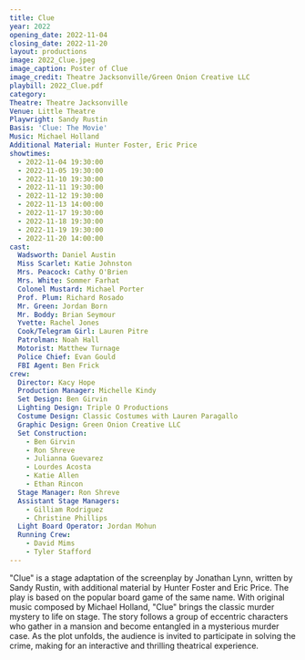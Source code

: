 ```yaml
---
title: Clue
year: 2022
opening_date: 2022-11-04
closing_date: 2022-11-20
layout: productions
image: 2022_Clue.jpeg
image_caption: Poster of Clue
image_credit: Theatre Jacksonville/Green Onion Creative LLC
playbill: 2022_Clue.pdf
category: 
Theatre: Theatre Jacksonville
Venue: Little Theatre
Playwright: Sandy Rustin
Basis: 'Clue: The Movie'
Music: Michael Holland
Additional Material: Hunter Foster, Eric Price
showtimes:
  - 2022-11-04 19:30:00
  - 2022-11-05 19:30:00
  - 2022-11-10 19:30:00
  - 2022-11-11 19:30:00
  - 2022-11-12 19:30:00
  - 2022-11-13 14:00:00
  - 2022-11-17 19:30:00
  - 2022-11-18 19:30:00
  - 2022-11-19 19:30:00
  - 2022-11-20 14:00:00
cast:
  Wadsworth: Daniel Austin
  Miss Scarlet: Katie Johnston
  Mrs. Peacock: Cathy O'Brien
  Mrs. White: Sommer Farhat
  Colonel Mustard: Michael Porter
  Prof. Plum: Richard Rosado
  Mr. Green: Jordan Born
  Mr. Boddy: Brian Seymour
  Yvette: Rachel Jones
  Cook/Telegram Girl: Lauren Pitre
  Patrolman: Noah Hall
  Motorist: Matthew Turnage
  Police Chief: Evan Gould
  FBI Agent: Ben Frick
crew:
  Director: Kacy Hope
  Production Manager: Michelle Kindy
  Set Design: Ben Girvin
  Lighting Design: Triple O Productions
  Costume Design: Classic Costumes with Lauren Paragallo
  Graphic Design: Green Onion Creative LLC
  Set Construction:
    - Ben Girvin
    - Ron Shreve
    - Julianna Guevarez
    - Lourdes Acosta
    - Katie Allen
    - Ethan Rincon
  Stage Manager: Ron Shreve
  Assistant Stage Managers:
    - Gilliam Rodriguez
    - Christine Phillips
  Light Board Operator: Jordan Mohun
  Running Crew:
    - David Mims
    - Tyler Stafford
---
```

"Clue" is a stage adaptation of the screenplay by Jonathan Lynn, written by Sandy Rustin, with additional material by Hunter Foster and Eric Price. The play is based on the popular board game of the same name. With original music composed by Michael Holland, "Clue" brings the classic murder mystery to life on stage. The story follows a group of eccentric characters who gather in a mansion and become entangled in a mysterious murder case. As the plot unfolds, the audience is invited to participate in solving the crime, making for an interactive and thrilling theatrical experience.